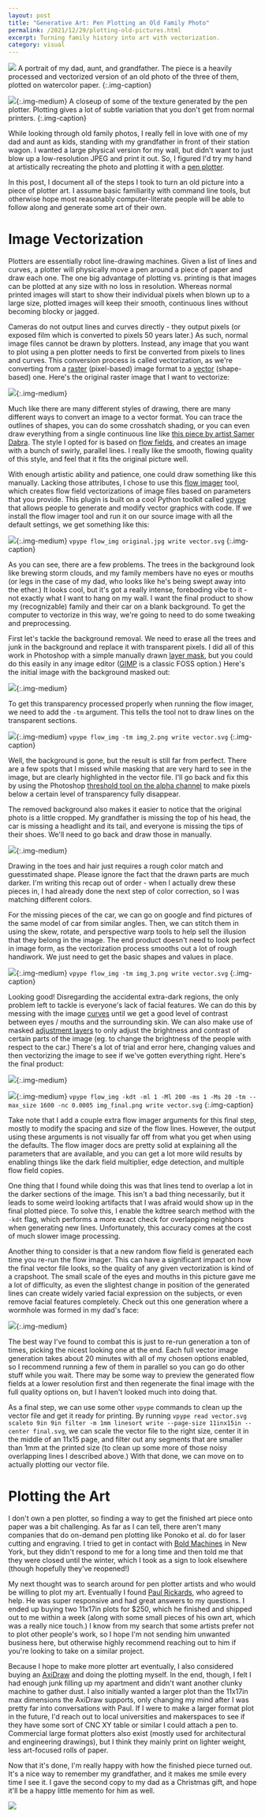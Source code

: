 ```yaml
---
layout: post
title: "Generative Art: Pen Plotting an Old Family Photo"
permalink: /2021/12/29/plotting-old-pictures.html
excerpt: Turning family history into art with vectorization.
category: visual
---
```


![](/images/plotter_portrait/unframed_full.jpg)
A portrait of my dad, aunt, and grandfather. The piece is a heavily processed and vectorized version of an old photo of the three of them, plotted on watercolor paper.
{:.img-caption}

![](/images/plotter_portrait/texture_closeup_2.jpg){:.img-medium}
A closeup of some of the texture generated by the pen plotter. Plotting gives a lot of subtle variation that you don't get from normal printers.
{:.img-caption}

While looking through old family photos, I really fell in love with one of my dad and aunt as kids, standing with my grandfather in front of their station wagon. I wanted a large physical version for my wall, but didn't want to just blow up a low-resolution JPEG and print it out. So, I figured I'd try my hand at artistically recreating the photo and plotting it with a [pen plotter](https://en.wikipedia.org/wiki/Plotter).

In this post, I document all of the steps I took to turn an old picture into a piece of plotter art. I assume basic familiarity with command line tools, but otherwise hope most reasonably computer-literate people will be able to follow along and generate some art of their own.

# Image Vectorization

Plotters are essentially robot line-drawing machines. Given a list of lines and curves, a plotter will physically move a pen around a piece of paper and draw each one. The one big advantage of plotting vs. printing is that images can be plotted at any size with no loss in resolution. Whereas normal printed images will start to show their individual pixels when blown up to a large size, plotted images will keep their smooth, continuous lines without becoming blocky or jagged.

Cameras do not output lines and curves directly - they output pixels (or exposed film which is converted to pixels 50 years later.) As such, normal image files cannot be drawn by plotters. Instead, any image that you want to plot using a pen plotter needs to first be converted from pixels to lines and curves. This conversion process is called vectorization, as we're converting from a [raster](https://en.wikipedia.org/wiki/Raster_graphics) (pixel-based) image format to a [vector](https://en.wikipedia.org/wiki/Vector_graphics) (shape-based) one. Here's the original raster image that I want to vectorize:

![](/images/plotter_portrait/original.jpg){:.img-medium}

Much like there are many different styles of drawing, there are many different ways to convert an image to a vector format. You can trace the outlines of shapes, you can do some crosshatch shading, or you can even draw everything from a single continuous line like [this piece by artist Samer Dabra](https://www.instagram.com/p/CBBt3vNnKd-/). The style I opted for is based on [flow fields](https://tylerxhobbs.com/essays/2020/flow-fields), and creates an image with a bunch of swirly, parallel lines. I really like the smooth, flowing quality of this style, and feel that it fits the original picture well.

With enough artistic ability and patience, one could draw something like this manually. Lacking those attributes, I chose to use this [flow imager](https://github.com/serycjon/vpype-flow-imager) tool, which creates flow field vectorizations of image files based on parameters that you provide. This plugin is built on a cool Python toolkit called [vpype](https://github.com/abey79/vpype) that allows people to generate and modify vector graphics with code. If we install the flow imager tool and run it on our source image with all the default settings, we get something like this:

![](/images/plotter_portrait/vectorize_1.png){:.img-medium}
`vpype flow_img original.jpg write vector.svg`
{:.img-caption}

As you can see, there are a few problems. The trees in the background look like brewing storm clouds, and my family members have no eyes or mouths (or legs in the case of my dad, who looks like he's being swept away into the ether.) It looks cool, but it's got a really intense, foreboding vibe to it - not exactly what I want to hang on my wall. I want the final product to show my (recognizable) family and their car on a blank background. To get the computer to vectorize in this way, we're going to need to do some tweaking and preprocessing.

First let's tackle the background removal. We need to erase all the trees and junk in the background and replace it with transparent pixels. I did all of this work in Photoshop with a simple manually drawn [layer mask](https://helpx.adobe.com/photoshop/how-to/layer-mask.html#:~:text=Layer%20masking%20is%20a%20reversible,to%20part%20of%20a%20layer.), but you could do this easily in any image editor ([GIMP](https://www.gimp.org/) is a classic FOSS option.) Here's the initial image with the background masked out:

![](/images/plotter_portrait/img_2.png){:.img-medium}

To get this transparency processed properly when running the flow imager, we need to add the `-tm` argument. This tells the tool not to draw lines on the transparent sections.

![](/images/plotter_portrait/vectorize_2.png){:.img-medium}
`vpype flow_img -tm img_2.png write vector.svg`
{:.img-caption}

Well, the background is gone, but the result is still far from perfect. There are a few spots that I missed while masking that are very hard to see in the image, but are clearly highlighted in the vector file. I'll go back and fix this by using the Photoshop [threshold tool on the alpha channel](https://graphicdesign.stackexchange.com/questions/8601/how-to-remove-low-alpha-pixels-in-photoshop) to make pixels below a certain level of transparency fully disappear.

The removed background also makes it easier to notice that the original photo is a little cropped. My grandfather is missing the top of his head, the car is missing a headlight and its tail, and everyone is missing the tips of their shoes. We'll need to go back and draw those in manually.

![](/images/plotter_portrait/img_3.png){:.img-medium}

Drawing in the toes and hair just requires a rough color match and guesstimated shape. Please ignore the fact that the drawn parts are much darker. I'm writing this recap out of order - when I actually drew these pieces in, I had already done the next step of color correction, so I was matching different colors.

For the missing pieces of the car, we can go on google and find pictures of the same model of car from similar angles. Then, we can stitch them in using the skew, rotate, and perspective warp tools to help sell the illusion that they belong in the image. The end product doesn't need to look perfect in image form, as the vectorization process smooths out a lot of rough handiwork. We just need to get the basic shapes and values in place.

![](/images/plotter_portrait/vectorize_3.png){:.img-medium}
`vpype flow_img -tm img_3.png write vector.svg`
{:.img-caption}

Looking good! Disregarding the accidental extra-dark regions, the only problem left to tackle is everyone's lack of facial features. We can do this by messing with the image [curves](https://helpx.adobe.com/photoshop/using/curves-adjustment.html) until we get a good level of contrast between eyes / mouths and the surrounding skin. We can also make use of masked [adjustment layers](https://helpx.adobe.com/photoshop/how-to/adjustment-layer.html) to only adjust the brightness and contrast of certain parts of the image (eg. to change the brightness of the people with respect to the car.) There's a lot of trial and error here, changing values and then vectorizing the image to see if we've gotten everything right. Here's the final product:

![](/images/plotter_portrait/img_final.png){:.img-medium}

![](/images/plotter_portrait/vectorize_final.png){:.img-medium}
`vpype flow_img -kdt -ml 1 -Ml 200 -ms 1 -Ms 20 -tm --max_size 1600 -nc 0.0005 img_final.png write vector.svg`
{:.img-caption}

Take note that I add a couple extra flow imager arguments for this final step, mostly to modify the spacing and size of the flow lines. However, the output using these arguments is not visually far off from what you get when using the defaults. The flow imager docs are pretty solid at explaining all the parameters that are available, and you can get a lot more wild results by enabling things like the dark field multiplier, edge detection, and multiple flow field copies.

One thing that I found while doing this was that lines tend to overlap a lot in the darker sections of the image. This isn't a bad thing necessarily, but it leads to some weird looking artifacts that I was afraid would show up in the final plotted piece. To solve this, I enable the kdtree search method with the `-kdt` flag, which performs a more exact check for overlapping neighbors when generating new lines. Unfortunately, this accuracy comes at the cost of much slower image processing.

Another thing to consider is that a new random flow field is generated each time you re-run the flow imager. This can have a significant impact on how the final vector file looks, so the quality of any given vectorization is kind of a crapshoot. The small scale of the eyes and mouths in this picture gave me a lot of difficulty, as even the slightest change in position of the generated lines can create widely varied facial expression on the subjects, or even remove facial features completely. Check out this one generation where a wormhole was formed in my dad's face:

![](/images/plotter_portrait/vectorize_weird.png){:.img-medium}

The best way I've found to combat this is just to re-run generation a ton of times, picking the nicest looking one at the end. Each full vector image generation takes about 20 minutes with all of my chosen options enabled, so I recommend running a few of them in parallel so you can go do other stuff while you wait. There may be some way to preview the generated flow fields at a lower resolution first and then regenerate the final image with the full quality options on, but I haven't looked much into doing that.

As a final step, we can use some other `vpype` commands to clean up the vector file and get it ready for printing. By running `vpype read vector.svg scaleto 9in 9in filter -m 1mm linesort write --page-size 11inx15in --center final.svg`, we can scale the vector file to the right size, center it in the middle of an 11x15 page, and filter out any segments that are smaller than 1mm at the printed size (to clean up some more of those noisy overlapping lines I described above.) With that done, we can move on to actually plotting our vector file.

# Plotting the Art

I don't own a pen plotter, so finding a way to get the finished art piece onto paper was a bit challenging. As far as I can tell, there aren't many companies that do on-demand pen plotting like Ponoko et al. do for laser cutting and engraving. I tried to get in contact with [Bold Machines](https://www.boldmachines.com/) in New York, but they didn't respond to me for a long time and then told me that they were closed until the winter, which I took as a sign to look elsewhere (though hopefully they've reopened!)

My next thought was to search around for pen plotter artists and who would be willing to plot my art. Eventually I found [Paul Rickards](https://shop.paulrickards.com/), who agreed to help. He was super responsive and had great answers to my questions. I ended up buying two 11x17in plots for $250, which he finished and shipped out to me within a week (along with some small pieces of his own art, which was a really nice touch.) I know from my search that some artists prefer not to plot other people's work, so I hope I'm not sending him unwanted business here, but otherwise highly recommend reaching out to him if you're looking to take on a similar project.

Because I hope to make more plotter art eventually, I also considered buying an [AxiDraw](https://shop.evilmadscientist.com/productsmenu/890) and doing the plotting myself. In the end, though, I felt I had enough junk filling up my apartment and didn't want another clunky machine to gather dust. I also initially wanted a larger plot than the 11x17in max dimensions the AxiDraw supports, only changing my mind after I was pretty far into conversations with Paul. If I were to make a larger format plot in the future, I'd reach out to local universities and makerspaces to see if they have some sort of CNC XY table or similar I could attach a pen to. Commercial large format plotters also exist (mostly used for architectural and engineering drawings), but I think they mainly print on lighter weight, less art-focused rolls of paper.

Now that it's done, I'm really happy with how the finished piece turned out. It's a nice way to remember my grandfather, and it makes me smile every time I see it. I gave the second copy to my dad as a Christmas gift, and hope it'll be a happy little memento for him as well.

![](/images/plotter_portrait/framed_full.jpg)
